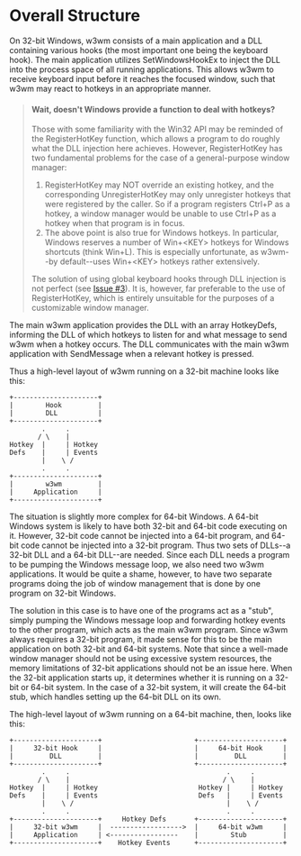 # Overall Structure
On 32-bit Windows, w3wm consists of a main application and a DLL containing various hooks
(the most important one being the keyboard hook).
The main application utilizes SetWindowsHookEx to inject the DLL into the process space of all running applications.
This allows w3wm to receive keyboard input before it reaches the focused window, such that w3wm may react to hotkeys
in an appropriate manner.

> #### Wait, doesn't Windows provide a function to deal with hotkeys?
> Those with some familiarity with the Win32 API may be reminded of the RegisterHotKey function, which allows
> a program to do roughly what the DLL injection here achieves. However, RegisterHotKey has two fundamental problems
> for the case of a general-purpose window manager:
> 1. RegisterHotKey may NOT override an existing hotkey, and the corresponding UnregisterHotKey may only unregister
> hotkeys that were registered by the caller. So if a program registers Ctrl+P as a hotkey, a window manager would
> be unable to use Ctrl+P as a hotkey when that program is in focus.
> 2. The above point is also true for Windows hotkeys. In particular, Windows reserves a number of Win+\<KEY> hotkeys
> for Windows shortcuts (think Win+L). This is especially unfortunate, as w3wm--by default--uses Win+\<KEY> hotkeys rather
> extensively.
>
> The solution of using global keyboard hooks through DLL injection is not perfect (see
> [Issue #3](https://github.com/Khouderchah-Alex/w3wm/issues/3)). It is, however, far preferable to the use
> of RegisterHotKey, which is entirely unsuitable for the purposes of a customizable window manager.

The main w3wm application provides the DLL with an array HotkeyDefs, informing the DLL of which hotkeys to
listen for and what message to send w3wm when a hotkey occurs. The DLL communicates with the main w3wm
application with SendMessage when a relevant hotkey is pressed.

Thus a high-level layout of w3wm running on a 32-bit machine looks like this:

    +---------------------+
    |        Hook         |
    |        DLL          |
    +---------------------+
            .     .
           / \    |
    Hotkey  |     | Hotkey
    Defs    |     | Events
            |    \ /
            .     .
    +---------------------+
    |        w3wm         |  
    |     Application     |
    +---------------------+
    
The situation is slightly more complex for 64-bit Windows. A 64-bit Windows system is likely to have both 32-bit and 64-bit
code executing on it. However, 32-bit code cannot be injected into a 64-bit program, and 64-bit code cannot be injected
into a 32-bit program. Thus two sets of DLLs--a 32-bit DLL and a 64-bit DLL--are needed. Since each DLL needs a program to
be pumping the Windows message loop, we also need two w3wm applications. It would be quite a shame, however, to have two
separate programs doing the job of window management that is done by one program on 32-bit Windows.

The solution in this case is to have one of the programs act as a "stub", simply pumping the Windows message loop
and forwarding hotkey events to the other program, which acts as the main w3wm program. Since w3wm always requires
a 32-bit program, it made sense for this to be the main application on both 32-bit and 64-bit systems. Note that since
a well-made window manager should not be using excessive system resources, the memory limitations of 32-bit applications
should not be an issue here. When the 32-bit application starts up, it determines whether it is running on 
a 32-bit or 64-bit system. In the case of a 32-bit system, it will create the 64-bit stub, which handles 
setting up the 64-bit DLL on its own.

The high-level layout of w3wm running on a 64-bit machine, then, looks like this:

    +---------------------+                       +---------------------+
    |     32-bit Hook     |                       |     64-bit Hook     |
    |         DLL         |                       |         DLL         |
    +---------------------+                       +---------------------+
            .     .                                       .     .
           / \    |                                      / \    |
    Hotkey  |     | Hotkey                         Hotkey |     | Hotkey
    Defs    |     | Events                         Defs   |     | Events
            |    \ /                                      |    \ /
            .     .                                       .     .
    +---------------------+     Hotkey Defs       +---------------------+
    |     32-bit w3wm     |  ------------------>  |     64-bit w3wm     |
    |     Application     | <-----------------    |        Stub         |
    +---------------------+    Hotkey Events      +---------------------+
    
